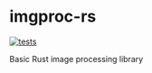 # imgproc-rs

[![tests](https://github.com/tiffany1618/imgproc-rs/workflows/.github/workflows/cargo-test/badge.svg)](https://github.com/tiffany1618/imgproc-rs/actions)

Basic Rust image processing library
